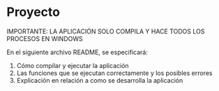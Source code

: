 # Proyecto
IMPORTANTE: LA APLICACIÓN SOLO COMPILA Y HACE TODOS LOS PROCESOS EN WINDOWS

En el siguiente archivo README, se especificará: 
1. Cómo compilar y ejecutar la aplicación
2. Las funciones que se ejecutan correctamente y los posibles errores
3. Explicación en relación a como se desarrolla la aplicación


